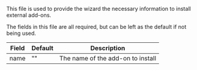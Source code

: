 This file is used to provide the wizard the necessary information to install external add-ons.

The fields in this file are all required, but can be left as the default if not being used.

| Field | Default | Description |
| ----- | ------- | ----------- |
| name  | ""      | The name of the add-on to install |